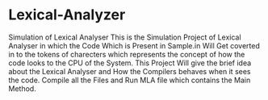 # Lexical-Analyzer
Simulation of Lexical Analyser
This is the Simulation Project of Lexical Analyser in which the Code Which is Present in Sample.in Will Get coverted in to the tokens of charecters which represents the concept of how the code looks to the CPU of the System.
This Project Will give the brief idea about the Lexical Analyser and How the Compilers behaves when it sees the code.
Compile all the Files and Run MLA file which contains the Main Method.
